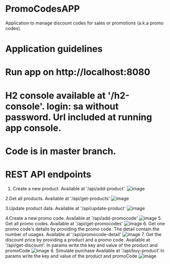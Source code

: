 # PromoCodesAPP
Application to manage discount codes for sales or promotions (a.k.a promo codes).

# Application guidelines
# Run app on  http://localhost:8080
# H2 console available at '/h2-console'. login: sa without password. Url included at running app console.
# Code is in master branch.

# REST API endpoints

1. Create a new product.
    Available at '/api/add-product'.
   ![image](https://github.com/Rym0n/PromoCodesAPP/assets/84449648/c533bcd9-c6de-48a2-8259-e59fa875e9d8)

2.Get all products.
    Available at '/api/get-products'
    ![image](https://github.com/Rym0n/PromoCodesAPP/assets/84449648/bdea024b-d57c-43fc-8bb3-c6d88236ab7f)

3.Update product data.
    Available at '/api/update-product'
    ![image](https://github.com/Rym0n/PromoCodesAPP/assets/84449648/1926e2b6-b407-418b-82a8-69780cdbd1cb)

4.Create a new promo code.
    Available at '/api/add-promocode'
![image](https://github.com/Rym0n/PromoCodesAPP/assets/84449648/ac3fad4b-d95e-4838-8dee-cdc20d91f4d8)
5. Get all promo codes.
    Available at '/api/get-promocodes'
    ![image](https://github.com/Rym0n/PromoCodesAPP/assets/84449648/82cbd0c0-fa75-4501-9cfb-9aa7d3144a8f)
6. Get one promo code's details by providing the promo code. The detail contain the number of usages.
    Available at '/api/promocode-detail'
    ![image](https://github.com/Rym0n/PromoCodesAPP/assets/84449648/6b07722d-6cc6-4e32-9d9a-6ba6870a8a19)
7. Get the discount price by providing a product and a promo code.
    Available at '/api/get-discount'. In params write the key and value of the product and             promoCode
    ![image](https://github.com/Rym0n/PromoCodesAPP/assets/84449648/55e073dc-a378-4439-a26c-5bc56429fdd7)
8. Simulate purchase
     Available at '/api/buy-product'.In params write the key and value of the product and             promoCode
     ![image](https://github.com/Rym0n/PromoCodesAPP/assets/84449648/44fdf404-2e8a-4255-a7cc-6252f4f0e186)
